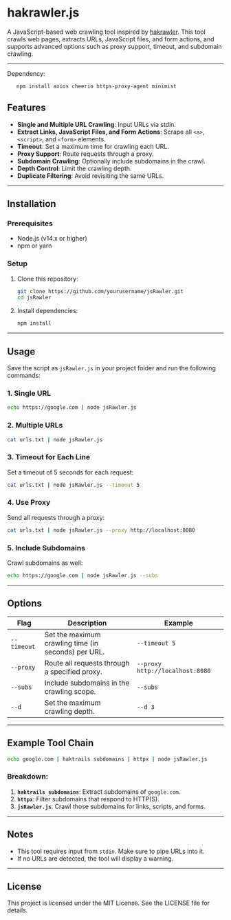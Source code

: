 # hakrawler.js



A JavaScript-based web crawling tool inspired by [hakrawler](https://github.com/hakluke/hakrawler). This tool crawls web pages, extracts URLs, JavaScript files, and form actions, and supports advanced options such as proxy support, timeout, and subdomain crawling.

---

Dependency:
```bash
   npm install axios cheerio https-proxy-agent minimist
   ```


## Features

- **Single and Multiple URL Crawling**: Input URLs via stdin.
- **Extract Links, JavaScript Files, and Form Actions**: Scrape all `<a>`, `<script>`, and `<form>` elements.
- **Timeout**: Set a maximum time for crawling each URL.
- **Proxy Support**: Route requests through a proxy.
- **Subdomain Crawling**: Optionally include subdomains in the crawl.
- **Depth Control**: Limit the crawling depth.
- **Duplicate Filtering**: Avoid revisiting the same URLs.

---

## Installation

### Prerequisites
- Node.js (v14.x or higher)
- npm or yarn

### Setup
1. Clone this repository:
   ```bash
   git clone https://github.com/yourusername/jsRawler.git
   cd jsRawler
   ```
2. Install dependencies:
   ```bash
   npm install
   ```

---

## Usage

Save the script as `jsRawler.js` in your project folder and run the following commands:

### 1. Single URL
```bash
echo https://google.com | node jsRawler.js
```

### 2. Multiple URLs
```bash
cat urls.txt | node jsRawler.js
```

### 3. Timeout for Each Line
Set a timeout of 5 seconds for each request:
```bash
cat urls.txt | node jsRawler.js --timeout 5
```

### 4. Use Proxy
Send all requests through a proxy:
```bash
cat urls.txt | node jsRawler.js --proxy http://localhost:8080
```

### 5. Include Subdomains
Crawl subdomains as well:
```bash
echo https://google.com | node jsRawler.js --subs
```

---

## Options

| Flag               | Description                                                                 | Example                              |
|--------------------|-----------------------------------------------------------------------------|--------------------------------------|
| `--timeout`        | Set the maximum crawling time (in seconds) per URL.                        | `--timeout 5`                        |
| `--proxy`          | Route all requests through a specified proxy.                              | `--proxy http://localhost:8080`      |
| `--subs`           | Include subdomains in the crawling scope.                                  | `--subs`                             |
| `--d`              | Set the maximum crawling depth.                                            | `--d 3`                              |

---

## Example Tool Chain

```bash
echo google.com | haktrails subdomains | httpx | node jsRawler.js
```

### Breakdown:
1. **`haktrails subdomains`**: Extract subdomains of `google.com`.
2. **`httpx`**: Filter subdomains that respond to HTTP(S).
3. **`jsRawler.js`**: Crawl those subdomains for links, scripts, and forms.

---

## Notes

- This tool requires input from `stdin`. Make sure to pipe URLs into it.
- If no URLs are detected, the tool will display a warning.

---

## License

This project is licensed under the MIT License. See the LICENSE file for details.

